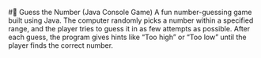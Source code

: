 #🎯 Guess the Number (Java Console Game)
A fun number-guessing game built using Java.
The computer randomly picks a number within a specified range, and the player tries to guess it in as few attempts as possible.
After each guess, the program gives hints like “Too high” or “Too low” until the player finds the correct number.
